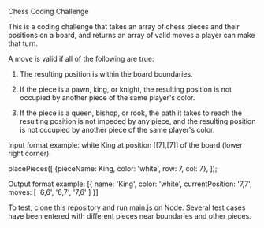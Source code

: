 Chess Coding Challenge

This is a coding challenge that takes an array of chess pieces and their positions on a board, and returns an array of valid moves a player can make that turn.

A move is valid if all of the following are true:

1. The resulting position is within the board boundaries.

2. If the piece is a pawn, king, or knight, the resulting position is not occupied by another piece of the same player's color.

3. If the piece is a queen, bishop, or rook, the path it takes to reach the resulting position is not impeded by any piece, and the resulting position is not occupied by another piece of the same player's color.

Input format example: white King at position [[7],[7]] of the board (lower right corner):

placePieces([
  {pieceName: King, color: 'white', row: 7, col: 7},
]);

Output format example:
[{
  name: 'King',
  color: 'white',
  currentPosition: '7,7',
  moves: [ '6,6', '6,7', '7,6' ]
}]


To test, clone this repository and run main.js on Node. Several test cases have been entered with different pieces near boundaries and other pieces.
